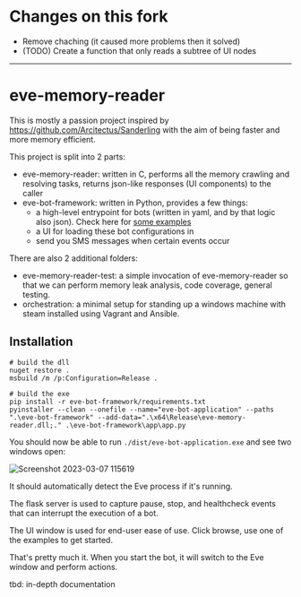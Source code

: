 # Changes on this fork

* Remove chaching (it caused more problems then it solved)
* (TODO) Create a function that only reads a subtree of UI nodes

---

# eve-memory-reader

This is mostly a passion project inspired by https://github.com/Arcitectus/Sanderling with the aim of being faster and more memory efficient.

This project is split into 2 parts:
- eve-memory-reader: written in C, performs all the memory crawling and resolving tasks, returns json-like responses (UI components) to the caller
- eve-bot-framework: written in Python, provides a few things:
  - a high-level entrypoint for bots (written in yaml, and by that logic also json). Check here for [some examples](https://github.com/jamesalbert/eve-memory-reader/tree/main/eve-bot-framework/examples)
  - a UI for loading these bot configurations in
  - send you SMS messages when certain events occur


There are also 2 additional folders:
- eve-memory-reader-test: a simple invocation of eve-memory-reader so that we can perform memory leak analysis, code coverage, general testing.
- orchestration: a minimal setup for standing up a windows machine with steam installed using Vagrant and Ansible.

## Installation

```
# build the dll
nuget restore .
msbuild /m /p:Configuration=Release .

# build the exe
pip install -r eve-bot-framework/requirements.txt
pyinstaller --clean --onefile --name="eve-bot-application" --paths ".\eve-bot-framework" --add-data=".\x64\Release\eve-memory-reader.dll;." .\eve-bot-framework\app\app.py
```

You should now be able to run `./dist/eve-bot-application.exe` and see two windows open:

![Screenshot 2023-03-07 115619](https://user-images.githubusercontent.com/1617698/223538293-a3953ad4-c8ed-4ecb-b619-35ddf89678d8.png)

It should automatically detect the Eve process if it's running.

The flask server is used to capture pause, stop, and healthcheck events that can interrupt the execution of a bot.

The UI window is used for end-user ease of use. Click browse, use one of the examples to get started.

That's pretty much it. When you start the bot, it will switch to the Eve window and perform actions.

tbd: in-depth documentation
